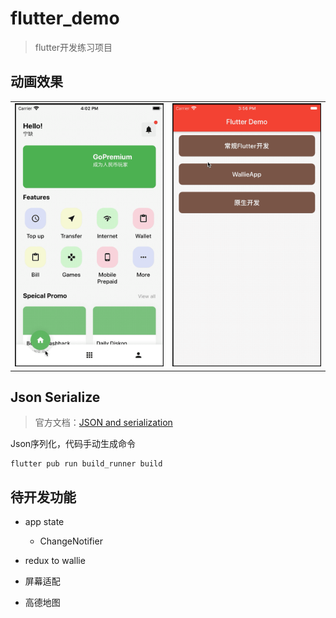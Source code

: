 # flutter_demo
> flutter开发练习项目

## 动画效果

|  |  |
| --- | --- |
| <img src="https://github.com/xionghaoo/flutter_demo/blob/master/other_files/tab%E5%88%87%E6%8D%A2%E5%8A%A8%E7%94%BB.gif" width="300"/> | <img src="https://github.com/xionghaoo/flutter_demo/blob/master/other_files/%E5%A4%AA%E6%9E%81%E5%8A%A8%E7%94%BB.gif" width="300"/> |

## Json Serialize
> 官方文档：[JSON and serialization](https://flutter.dev/docs/development/data-and-backend/json)

Json序列化，代码手动生成命令
```
flutter pub run build_runner build
```

## 待开发功能

+ app state
    + ChangeNotifier

+ redux to wallie

+ 屏幕适配

+ 高德地图
    